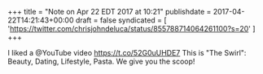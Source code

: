 +++
title = "Note on Apr 22 EDT 2017 at 10:21"
publishdate = 2017-04-22T14:21:43+00:00
draft = false
syndicated = [ 'https://twitter.com/chrisjohndeluca/status/855788714064261100?s=20' ]
+++

I liked a @YouTube video https://t.co/52G0uUHDE7 This is "The Swirl": Beauty, Dating, Lifestyle, Pasta. We give you the scoop!
